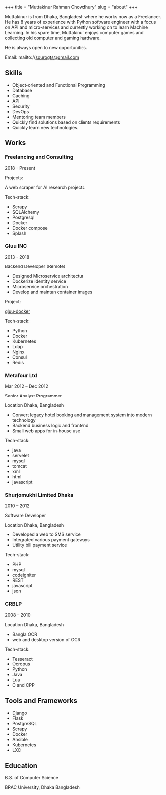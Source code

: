 +++
title = "Muttakinur Rahman Chowdhury"
slug = "about"
+++

Muttakinur is from Dhaka, Bangladesh where he works now as a Freelancer. He has 8 years of experience with Python software engineer with a focus on API and micro-services and currently working on to learn Machine Learning. In his spare time, Muttakinur enjoys computer games and collecting old computer and gaming hardware.

He is always open to new opportunities.

Email: mailto://sourogts@gmail.com

## Skills

* Object-oriented and Functional Programming
* Database
* Caching
* API
* Security
* DevOps
* Mentoring team members
* Quickly find solutions based on clients requirements
* Quickly learn new technologies.

## Works

### Freelancing and Consulting

2018 - Present

Projects:

A web scraper for AI research projects.

Tech-stack:

* Scrapy
* SQLAlchemy
* Postgresql
* Docker
* Docker compose
* Splash

### Gluu INC

2013 - 2018

Backend Developer (Remote)

* Designed Microservice architectur
* Dockerize identity service
* Microservice orchestration
* Develop and maintan container images

Project:

[gluu-docker](https://github.com/GluuFederation/gluu-docker)

Tech-stack:

* Python
* Docker
* Kubernetes
* Ldap
* Nginx
* Consul
* Redis

### Metafour Ltd

Mar 2012 – Dec 2012

Senior Analyst Programmer

Location Dhaka, Bangladesh

* Convert legacy hotel booking and management system into modern technology
* Backend business logic and frontend
* Small web apps for in-house use

Tech-stack:

* java
* servelet
* mysql
* tomcat
* xml
* html
* javascript

### Shurjomukhi Limited Dhaka

2010 – 2012

Software Developer

Location Dhaka, Bangladesh

* Developed a web to SMS service
* Integrated various payment gateways
* Utility bill payment service

Tech-stack:

* PHP
* mysql
* codeigniter
* REST
* javascript
* json

### CRBLP

2008 – 2010

Location Dhaka, Bangladesh

* Bangla OCR
* web and desktop version of OCR

Tech-stack:

* Tesseract
* Ocropus
* Python
* Java
* Lua
* C and CPP

## Tools and Frameworks

* Django
* Flask
* PostgreSQL
* Scrapy
* Docker
* Ansible
* Kubernetes
* LXC

## Education

B.S. of Computer Science

BRAC University, Dhaka Bangladesh
